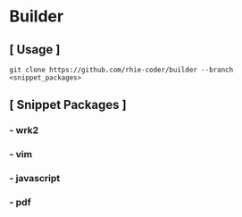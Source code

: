 # Builder

## [ Usage ]

```
git clone https://github.com/rhie-coder/builder --branch <snippet_packages>
```

## [ Snippet Packages ]

### - wrk2

### - vim

### - javascript

### - pdf
